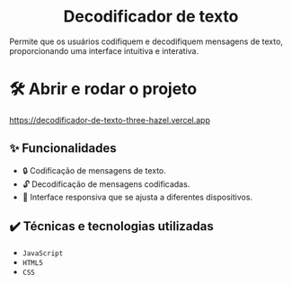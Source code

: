 <h1 align="center"> Decodificador de texto</h1>
<p>Permite que os usuários codifiquem e decodifiquem mensagens de texto, proporcionando uma interface intuitiva e interativa.</p>


# 🛠️ Abrir e rodar o projeto

https://decodificador-de-texto-three-hazel.vercel.app

## ✨ Funcionalidades

- 🔒 Codificação de mensagens de texto.
- 🔓 Decodificação de mensagens codificadas.
- 📱 Interface responsiva que se ajusta a diferentes dispositivos.

## ✔️ Técnicas e tecnologias utilizadas

- ``JavaScript``
- ``HTML5``
- ``CSS``

